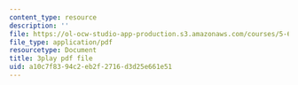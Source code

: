 ```yaml
---
content_type: resource
description: ''
file: https://ol-ocw-studio-app-production.s3.amazonaws.com/courses/5-61-physical-chemistry-fall-2017/a10c7f8394c2eb2f2716d3d25e661e51_MAbnZhFX3nk.pdf
file_type: application/pdf
resourcetype: Document
title: 3play pdf file
uid: a10c7f83-94c2-eb2f-2716-d3d25e661e51
---
```

